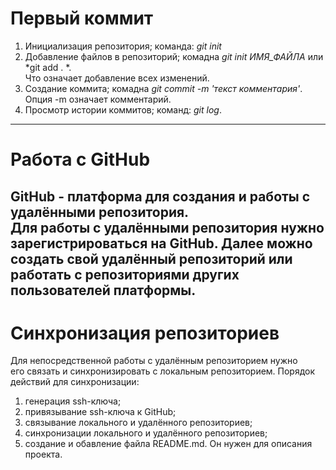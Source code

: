 # Первый коммит
1. Инициализация репозитория; команда: *git init*
2. Добавление файлов в репозиторий; комадна *git init ИМЯ_ФАЙЛА* или *git add . *. <br> Что означает добавление всех изменений. 
3. Создание коммита; комадна *git commit -m 'текст комментария'*. <br> Опция -m означает комментарий.
4. Просмотр истории коммитов; команд: *git log*.
---
# Работа с GitHub
GitHub - платформа для создания и работы с удалёнными репозитория. <br>
Для работы с удалёнными репозитория нужно зарегистрироваться на GitHub.
Далее можно создать свой удалённый репозиторий или работать с репозиториями других пользователей платформы.
---
# Синхронизация репозиториев
Для непосредственной работы с удалённым репозиторием нужно <br> его связать и синхронизировать с локальным репозиторием.
Порядок действий для синхронизации:
1. генерация ssh-ключа;
2. привязывание ssh-ключа к GitHub;
3. связывание локального и удалённого репозиториев;
4. синхронизации локального и удалённого репозиториев;
5. создание и обавление файла README.md. Он нужен для описания проекта.